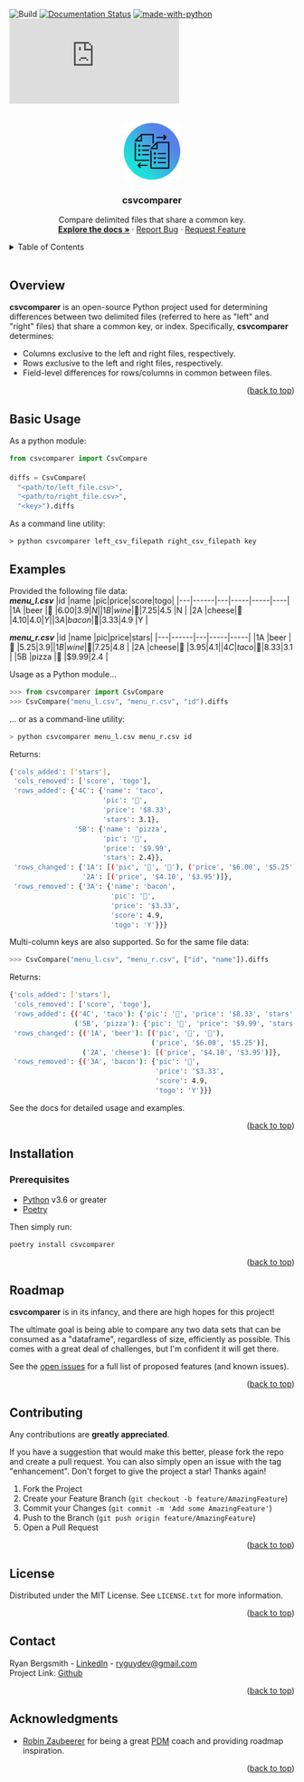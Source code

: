 <div id="top"></div>

<!-- BADGES -->
![Build](https://github.com/bergsmith/csvcomparer/actions/workflows/CI.yaml/badge.svg)
[![Documentation Status](https://readthedocs.org/projects/csvcomparer/badge/?version=latest)](https://csvcomparer.readthedocs.io/en/latest/?badge=latest)
[![made-with-python](https://img.shields.io/badge/Made%20with-Python-1f425f.svg)](https://www.python.org/)
[![GitHub license](https://badgen.net/github/license/Naereen/Strapdown.js)](https://github.com/Naereen/StrapDown.js/blob/master/LICENSE)

<!-- LOGO -->
<br />
<div align="center">
  <a href="https://github.com/bergsmith/csvcomparer">
    <img src="https://raw.githubusercontent.com/bergsmith/csvcomparer/main/images/logo.svg" alt="Logo" width="100" height="100">
  </a>
  <h3 align="center">csvcomparer</h3>
  <p align="center">
    Compare delimited files that share a common key.
    <br />
    <a href="http://csvcomparer.rtfd.io/"><strong>Explore the docs »</strong></a>
    ·
    <a href="https://github.com/bergsmith/csvcomparer/issues">Report Bug</a>
    ·
    <a href="https://github.com/bergsmith/csvcomparer/issues">Request Feature</a>
  </p>
</div>

<!-- TABLE OF CONTENTS -->
<details>
  <summary>Table of Contents</summary>
  <ol>
    <li><a href="#overview">Overview</a></li>
    <li><a href="#example">Example</a></li>
    <li><a href="#installation">Installation</a></li>
    <li><a href="#roadmap">Roadmap</a></li>
    <li><a href="#contributing">Contributing</a></li>
    <li><a href="#license">License</a></li>
    <li><a href="#contact">Contact</a></li>
    <li><a href="#acknowledgments">Acknowledgments</a></li>
  </ol>
</details>
<br />

<!-- OVERVIEW -->
## Overview
**csvcomparer** is an open-source Python project used for determining differences between two delimited files (referred to here as "left" and "right" files) that share a common key, or index. Specifically, **csvcomparer** determines:

  - Columns exclusive to the left and right files, respectively.
  - Rows exclusive to the left and right files, respectively.
  - Field-level differences for rows/columns in common between files.

<p align="right">(<a href="#top">back to top</a>)</p>

## Basic Usage
As a python module:
```python
from csvcomparer import CsvCompare

diffs = CsvCompare(
  "<path/to/left_file.csv>",
  "<path/to/right_file.csv>",
  "<key>").diffs
```

As a command line utility:
```
> python csvcomparer left_csv_filepath right_csv_filepath key
```
## Examples

Provided the following file data:  
**_menu_l.csv_**
|id |name  |pic|price|score|togo|
|---|------|---|-----|-----|----|
|1A |beer  |🍺 |$6.00|3.9  |N   |
|1B |wine  |🍷 |$7.25|4.5  |N   |
|2A |cheese|🧀 |$4.10|4.0  |Y   |
|3A |bacon |🥓 |$3.33|4.9  |Y   |

**_menu_r.csv_**
|id |name  |pic|price|stars|
|---|------|---|-----|-----|
|1A |beer  |🍻 |$5.25|3.9  |
|1B |wine  |🍷 |$7.25|4.8  |
|2A |cheese|🧀 |$3.95|4.1  |
|4C |taco  |🌮 |$8.33|3.1  |
|5B |pizza |🍕 |$9.99|2.4  |


Usage as a Python module...
```python
>>> from csvcomparer import CsvCompare
>>> CsvCompare("menu_l.csv", "menu_r.csv", "id").diffs
```
... or as a command-line utility:
```sh
> python csvcomparer menu_l.csv menu_r.csv id
```
Returns:
```sh
{'cols_added': ['stars'],
 'cols_removed': ['score', 'togo'],
 'rows_added': {'4C': {'name': 'taco',
                       'pic': '🌮',
                       'price': '$8.33',
                       'stars': 3.1},
                '5B': {'name': 'pizza',
                       'pic': '🍕',
                       'price': '$9.99',
                       'stars': 2.4}},
 'rows_changed': {'1A': [('pic', '🍺', '🍻'), ('price', '$6.00', '$5.25')],
                  '2A': [('price', '$4.10', '$3.95')]},
 'rows_removed': {'3A': {'name': 'bacon',
                         'pic': '🥓',
                         'price': '$3.33',
                         'score': 4.9,
                         'togo': 'Y'}}}

```                     
Multi-column keys are also supported. So for the same file data:
```python
>>> CsvCompare("menu_l.csv", "menu_r.csv", ["id", "name"]).diffs
```
Returns:
```sh
{'cols_added': ['stars'],
 'cols_removed': ['score', 'togo'],
 'rows_added': {('4C', 'taco'): {'pic': '🌮', 'price': '$8.33', 'stars': 3.1},
                ('5B', 'pizza'): {'pic': '🍕', 'price': '$9.99', 'stars': 2.4}},
 'rows_changed': {('1A', 'beer'): [('pic', '🍺', '🍻'),
                                   ('price', '$6.00', '$5.25')],
                  ('2A', 'cheese'): [('price', '$4.10', '$3.95')]},
 'rows_removed': {('3A', 'bacon'): {'pic': '🥓',
                                    'price': '$3.33',
                                    'score': 4.9,
                                    'togo': 'Y'}}}
```

See the docs for detailed usage and examples.



<p align="right">(<a href="#top">back to top</a>)</p>

<!-- INSTALLATION -->
## Installation
### Prerequisites
  - [Python](https://www.python.org/) v3.6 or greater
  - [Poetry](https://python-poetry.org/)

Then simply run:
```sh
poetry install csvcomparer
```

<p align="right">(<a href="#top">back to top</a>)</p>

<!-- ROADMAP -->
## Roadmap
**csvcomparer** is in its infancy, and there are high hopes for this project!

The ultimate goal is being able to compare any two data sets that can be consumed as a "dataframe", regardless of size, efficiently as possible. This comes with a great deal of challenges, but I'm confident it will get there. 

See the [open issues](https://github.com/bergsmith/csvcomparer/issues) for a full list of proposed features (and known issues).

<p align="right">(<a href="#top">back to top</a>)</p>

<!-- CONTRIBUTING -->
## Contributing
Any contributions are **greatly appreciated**.

If you have a suggestion that would make this better, please fork the repo and create a pull request. You can also simply open an issue with the tag "enhancement".
Don't forget to give the project a star! Thanks again!

1. Fork the Project
2. Create your Feature Branch (`git checkout -b feature/AmazingFeature`)
3. Commit your Changes (`git commit -m 'Add some AmazingFeature'`)
4. Push to the Branch (`git push origin feature/AmazingFeature`)
5. Open a Pull Request

<p align="right">(<a href="#top">back to top</a>)</p>

<!-- LICENSE -->
## License
Distributed under the MIT License. See `LICENSE.txt` for more information.

<p align="right">(<a href="#top">back to top</a>)</p>

<!-- CONTACT -->
## Contact
Ryan Bergsmith - [LinkedIn](https://www.linkedin.com/in/bergsmith/) - ryguydev@gmail.com  
Project Link: [Github](https://github.com/bergsmith/csvcomparer)

<p align="right">(<a href="#top">back to top</a>)</p>

<!-- ACKNOWLEDGMENTS -->
## Acknowledgments
  - [Robin Zaubeerer](https://github.com/Zaubeerer) for being a great [PDM](https://pybit.es/catalogue/the-pdm-program/) coach and providing roadmap inspiration.

<p align="right">(<a href="#top">back to top</a>)</p>